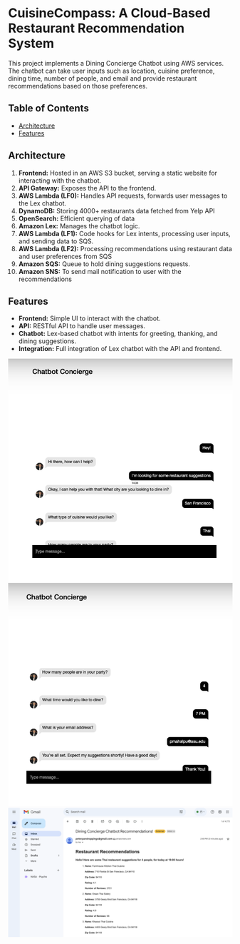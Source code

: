# CuisineCompass: A Cloud-Based Restaurant Recommendation System

This project implements a Dining Concierge Chatbot using AWS services. The chatbot can take user inputs such as location, cuisine preference, dining time, number of people, and email and provide restaurant recommendations based on those preferences.

## Table of Contents
- [Architecture](#architecture)
- [Features](#features)

## Architecture

1. **Frontend:** Hosted in an AWS S3 bucket, serving a static website for interacting with the chatbot.
2. **API Gateway:** Exposes the API to the frontend.
3. **AWS Lambda (LF0):** Handles API requests, forwards user messages to the Lex chatbot.
4. **DynamoDB:** Storing 4000+ restaurants data fetched from Yelp API
5. **OpenSearch:** Efficient querying of data
6. **Amazon Lex:** Manages the chatbot logic.
7. **AWS Lambda (LF1):** Code hooks for Lex intents, processing user inputs, and sending data to SQS.
8. **AWS Lambda (LF2):** Processing recommendations using restaurant data and user preferences from SQS
9. **Amazon SQS:** Queue to hold dining suggestions requests.
10. **Amazon SNS:** To send mail notification to user with the recommendations

## Features

- **Frontend:** Simple UI to interact with the chatbot.
- **API:** RESTful API to handle user messages.
- **Chatbot:** Lex-based chatbot with intents for greeting, thanking, and dining suggestions.
- **Integration:** Full integration of Lex chatbot with the API and frontend.

![User Interaction](https://github.com/prasad2309/CuisineCompass/blob/main/chat1.png)
![User Interaction continued](https://github.com/prasad2309/CuisineCompass/blob/main/chat2.png)
![Mail](https://github.com/prasad2309/CuisineCompass/blob/main/mail.png)

